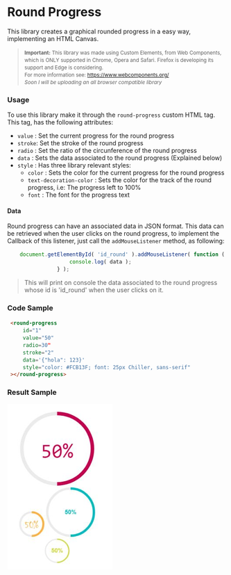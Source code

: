 # Round Progress
This library creates a graphical rounded progress in a easy way, implementing an HTML Canvas.
> <small>**Important:** This library was made using Custom Elements, from Web Components, which is ONLY supported in Chrome, Opera and Safari. 
    Firefox is developing its support and Edge is considering.  
    For more information see: https://www.webcomponents.org/  
    _Soon I will be uploading an all browser compatible library_
  </small>

### Usage
To use this library make it through the ``round-progress`` custom HTML tag. This tag, has the following attributes:  
* ``value`` : Set the current progress for the round progress 
* ``stroke``: Set the stroke of the round progress
* ``radio`` : Set the ratio of the circunference of the round progress
* ``data`` : Sets the data associated to the round progress (Explained below)
* ``style`` : Has three library relevant styles:
    * ``color`` : Sets the color for the current progress for the round progress  
    * ``text-decoration-color`` : Sets the color for the track of the round progress, i.e: The progress left to 100% 
    * ``font`` : The font for the progress text

#### Data
Round progress can have an associated data in JSON format. This data can be retrieved when the user clicks on the round progress, to implement the Callback of this listener, just call the ``addMouseListener`` method, as following:  
```JavaScript
    document.getElementById( 'id_round' ).addMouseListener( function ( data ) {
                    console.log( data );
                } );
```

> This will print on console the data associated to the round progress whose id is 'id_round' when the user clicks on it.  

### Code Sample
```HTML
 <round-progress
     id="1"
     value="50"
     radio=30"
     stroke="2"
     data='{"hola": 123}'
     style="color: #FCB13F; font: 25px Chiller, sans-serif"
 ></round-progress>
```

### Result Sample
![](https://github.com/dnarvaez27/JavaScript-Graphics/blob/master/imgs/RoundProgress.JPG)
